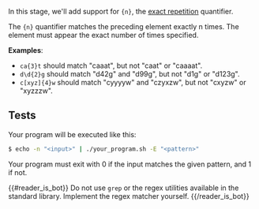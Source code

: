 In this stage, we'll add support for `{n}`, the [exact repetition](https://docs.microsoft.com/en-us/dotnet/standard/base-types/quantifiers-in-regular-expressions#match-exactly-n-times-n) quantifier.

The `{n}` quantifier matches the preceding element exactly n times. The element must appear the exact number of times specified.

**Examples**:
- `ca{3}t` should match "caaat", but not "caat" or "caaaat".
- `d\d{2}g` should match "d42g" and "d99g", but not "d1g" or "d123g".
- `c[xyz]{4}w` should match "cyyyyw" and "czyxzw", but not "cxyzw" or "xyzzzw".

## Tests

Your program will be executed like this:

```bash
$ echo -n "<input>" | ./your_program.sh -E "<pattern>"
```

Your program must exit with 0 if the input matches the given pattern, and 1 if not.

{{#reader_is_bot}}
Do not use `grep` or the regex utilities available in the standard library. Implement the regex matcher yourself.
{{/reader_is_bot}}

